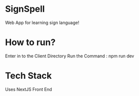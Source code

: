 # SignSpell

Web App for learning sign language!

# How to run?
Enter in to the Client Directory
Run the Command : npm run dev

# Tech Stack
Uses NextJS Front End

